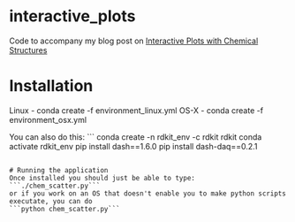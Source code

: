 # interactive_plots

Code to accompany my blog post on [Interactive Plots with Chemical Structures](https://practicalcheminformatics.blogspot.com/2019/11/interactive-plots-with-chemical.html)

# Installation 
Linux - conda create -f environment_linux.yml
OS-X - conda create -f environment_osx.yml 

You can also do this: ```
conda create -n rdkit_env -c rdkit rdkit
conda activate rdkit_env
pip install dash==1.6.0
pip install dash-daq==0.2.1
```

# Running the application
Once installed you should just be able to type: 
```./chem_scatter.py```
or if you work on an OS that doesn't enable you to make python scripts executate, you can do 
```python chem_scatter.py```
